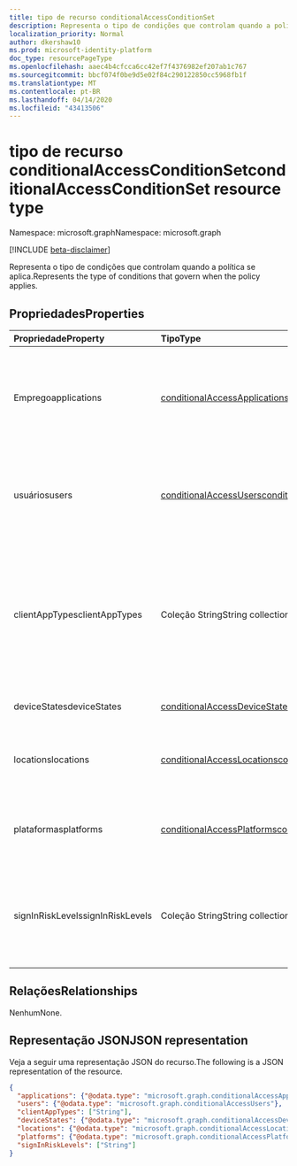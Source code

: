 ```yaml
---
title: tipo de recurso conditionalAccessConditionSet
description: Representa o tipo de condições que controlam quando a política se aplica.
localization_priority: Normal
author: dkershaw10
ms.prod: microsoft-identity-platform
doc_type: resourcePageType
ms.openlocfilehash: aaec4b4cfcca6cc42ef7f4376982ef207ab1c767
ms.sourcegitcommit: bbcf074f0be9d5e02f84c290122850cc5968fb1f
ms.translationtype: MT
ms.contentlocale: pt-BR
ms.lasthandoff: 04/14/2020
ms.locfileid: "43413506"
---
```

# <a name="conditionalaccessconditionset-resource-type"></a><span data-ttu-id="90de5-103">tipo de recurso conditionalAccessConditionSet</span><span class="sxs-lookup"><span data-stu-id="90de5-103">conditionalAccessConditionSet resource type</span></span>

<span data-ttu-id="90de5-104">Namespace: microsoft.graph</span><span class="sxs-lookup"><span data-stu-id="90de5-104">Namespace: microsoft.graph</span></span>

[!INCLUDE [beta-disclaimer](../../includes/beta-disclaimer.md)]

<span data-ttu-id="90de5-105">Representa o tipo de condições que controlam quando a política se aplica.</span><span class="sxs-lookup"><span data-stu-id="90de5-105">Represents the type of conditions that govern when the policy applies.</span></span>

## <a name="properties"></a><span data-ttu-id="90de5-106">Propriedades</span><span class="sxs-lookup"><span data-stu-id="90de5-106">Properties</span></span>

| <span data-ttu-id="90de5-107">Propriedade</span><span class="sxs-lookup"><span data-stu-id="90de5-107">Property</span></span>     | <span data-ttu-id="90de5-108">Tipo</span><span class="sxs-lookup"><span data-stu-id="90de5-108">Type</span></span>        | <span data-ttu-id="90de5-109">Descrição</span><span class="sxs-lookup"><span data-stu-id="90de5-109">Description</span></span> |
|:-------------|:------------|:------------|
|<span data-ttu-id="90de5-110">Emprego</span><span class="sxs-lookup"><span data-stu-id="90de5-110">applications</span></span>|[<span data-ttu-id="90de5-111">conditionalAccessApplications</span><span class="sxs-lookup"><span data-stu-id="90de5-111">conditionalAccessApplications</span></span>](conditionalaccessapplications.md)| <span data-ttu-id="90de5-112">Aplicativos e ações do usuário incluídos no e excluídos da política.</span><span class="sxs-lookup"><span data-stu-id="90de5-112">Applications and user actions included in and excluded from the policy.</span></span> <span data-ttu-id="90de5-113">Obrigatório.</span><span class="sxs-lookup"><span data-stu-id="90de5-113">Required.</span></span> |
|<span data-ttu-id="90de5-114">usuários</span><span class="sxs-lookup"><span data-stu-id="90de5-114">users</span></span>|[<span data-ttu-id="90de5-115">conditionalAccessUsers</span><span class="sxs-lookup"><span data-stu-id="90de5-115">conditionalAccessUsers</span></span>](conditionalaccessusers.md)| <span data-ttu-id="90de5-116">Usuários, grupos e funções incluídos no e excluídos da política.</span><span class="sxs-lookup"><span data-stu-id="90de5-116">Users, groups, and roles included in and excluded from the policy.</span></span> <span data-ttu-id="90de5-117">Obrigatório.</span><span class="sxs-lookup"><span data-stu-id="90de5-117">Required.</span></span> |
|<span data-ttu-id="90de5-118">clientAppTypes</span><span class="sxs-lookup"><span data-stu-id="90de5-118">clientAppTypes</span></span>|<span data-ttu-id="90de5-119">Coleção String</span><span class="sxs-lookup"><span data-stu-id="90de5-119">String collection</span></span>| <span data-ttu-id="90de5-120">Tipos de aplicativo cliente incluídos na política.</span><span class="sxs-lookup"><span data-stu-id="90de5-120">Client application types included in the policy.</span></span> <span data-ttu-id="90de5-121">Os valores possíveis são: `browser`, `modern`, `easSupported`, `easUnsupported`, `other`.</span><span class="sxs-lookup"><span data-stu-id="90de5-121">Possible values are: `browser`, `modern`, `easSupported`, `easUnsupported`, `other`.</span></span>|
|<span data-ttu-id="90de5-122">deviceStates</span><span class="sxs-lookup"><span data-stu-id="90de5-122">deviceStates</span></span>|[<span data-ttu-id="90de5-123">conditionalAccessDeviceStates</span><span class="sxs-lookup"><span data-stu-id="90de5-123">conditionalAccessDeviceStates</span></span>](conditionalaccessdevicestates.md)| <span data-ttu-id="90de5-124">Estados do dispositivo na política.</span><span class="sxs-lookup"><span data-stu-id="90de5-124">Device states in the policy.</span></span> |
|<span data-ttu-id="90de5-125">locations</span><span class="sxs-lookup"><span data-stu-id="90de5-125">locations</span></span>|[<span data-ttu-id="90de5-126">conditionalAccessLocations</span><span class="sxs-lookup"><span data-stu-id="90de5-126">conditionalAccessLocations</span></span>](conditionalaccesslocations.md)| <span data-ttu-id="90de5-127">Locais incluídos no e excluídos da política.</span><span class="sxs-lookup"><span data-stu-id="90de5-127">Locations included in and excluded from the policy.</span></span> |
|<span data-ttu-id="90de5-128">plataformas</span><span class="sxs-lookup"><span data-stu-id="90de5-128">platforms</span></span>|[<span data-ttu-id="90de5-129">conditionalAccessPlatforms</span><span class="sxs-lookup"><span data-stu-id="90de5-129">conditionalAccessPlatforms</span></span>](conditionalaccessplatforms.md)| <span data-ttu-id="90de5-130">Plataformas incluídas e excluídas da política.</span><span class="sxs-lookup"><span data-stu-id="90de5-130">Platforms included in and excluded from the policy.</span></span> |
|<span data-ttu-id="90de5-131">signInRiskLevels</span><span class="sxs-lookup"><span data-stu-id="90de5-131">signInRiskLevels</span></span>|<span data-ttu-id="90de5-132">Coleção String</span><span class="sxs-lookup"><span data-stu-id="90de5-132">String collection</span></span>| <span data-ttu-id="90de5-133">Níveis de risco incluídos na política.</span><span class="sxs-lookup"><span data-stu-id="90de5-133">Risk levels included in the policy.</span></span> <span data-ttu-id="90de5-134">Os valores possíveis são: `low`, `medium`, `high`, `none`.</span><span class="sxs-lookup"><span data-stu-id="90de5-134">Possible values are: `low`, `medium`, `high`, `none`.</span></span>|

## <a name="relationships"></a><span data-ttu-id="90de5-135">Relações</span><span class="sxs-lookup"><span data-stu-id="90de5-135">Relationships</span></span>

<span data-ttu-id="90de5-136">Nenhum</span><span class="sxs-lookup"><span data-stu-id="90de5-136">None.</span></span>

## <a name="json-representation"></a><span data-ttu-id="90de5-137">Representação JSON</span><span class="sxs-lookup"><span data-stu-id="90de5-137">JSON representation</span></span>

<span data-ttu-id="90de5-138">Veja a seguir uma representação JSON do recurso.</span><span class="sxs-lookup"><span data-stu-id="90de5-138">The following is a JSON representation of the resource.</span></span>

<!-- {
  "blockType": "resource",
  "optionalProperties": [
    "clientAppTypes",
    "deviceStates",
    "locations",
    "platforms",
    "signInRiskLevels"
  ],
  "@odata.type": "microsoft.graph.conditionalAccessConditionSet",
  "baseType": null
}-->

```json
{
  "applications": {"@odata.type": "microsoft.graph.conditionalAccessApplications"},
  "users": {"@odata.type": "microsoft.graph.conditionalAccessUsers"},
  "clientAppTypes": ["String"],
  "deviceStates": {"@odata.type": "microsoft.graph.conditionalAccessDeviceStates"},
  "locations": {"@odata.type": "microsoft.graph.conditionalAccessLocations"},
  "platforms": {"@odata.type": "microsoft.graph.conditionalAccessPlatforms"},
  "signInRiskLevels": ["String"]
}
```

<!-- uuid: 16cd6b66-4b1a-43a1-adaf-3a886856ed98
2019-02-04 14:57:30 UTC -->
<!-- {
  "type": "#page.annotation",
  "description": "conditionalAccessConditionset resource",
  "keywords": "",
  "section": "documentation",
  "tocPath": ""
}-->